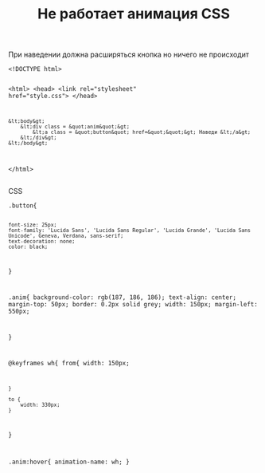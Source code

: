 ﻿---
title: "Не работает анимация CSS"
se.owner.user_id: 376763
se.owner.display_name: "Daddy"
se.owner.link: "https://ru.meta.stackoverflow.com/users/376763/daddy"
se.link: "https://ru.meta.stackoverflow.com/questions/11762/%d0%9d%d0%b5-%d1%80%d0%b0%d0%b1%d0%be%d1%82%d0%b0%d0%b5%d1%82-%d0%b0%d0%bd%d0%b8%d0%bc%d0%b0%d1%86%d0%b8%d1%8f-css"
se.question_id: 11762
se.post_type: question
---
<p>При наведении должна расширяться кнопка но ничего не происходит</p>
<pre><code>&lt;!DOCTYPE html&gt;

&lt;html&gt;
    &lt;head&gt;
    &lt;link rel=&quot;stylesheet&quot; href=&quot;style.css&quot;&gt;
    &lt;/head&gt;

    &lt;body&gt;
        &lt;div class = &quot;anim&quot;&gt;
            &lt;a class = &quot;button&quot; href=&quot;&quot;&gt; Наведи &lt;/a&gt;
        &lt;/div&gt;
    &lt;/body&gt;
&lt;/html&gt;
</code></pre>
<p>CSS</p>
<pre><code>.button{

    font-size: 25px;
    font-family: 'Lucida Sans', 'Lucida Sans Regular', 'Lucida Grande', 'Lucida Sans Unicode', Geneva, Verdana, sans-serif;
    text-decoration: none;
    color: black;

}

.anim{
    background-color: rgb(187, 186, 186);
    text-align: center;
    margin-top: 50px;
    border: 0.2px solid grey;
    width: 150px;
    margin-left: 550px;
    
}


@keyframes wh{
    from{
        width: 150px;
        
    }

    to {
        width: 330px;
    }
}

.anim:hover{
    animation-name: wh;
}
</code></pre>
